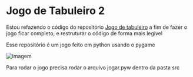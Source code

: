 # Jogo de Tabuleiro 2
Estou refazendo o código do repositório
[Jogo de tabuleiro](https://github.com/Edwolt/Jogo-de-Tabuleiro)
a fim de fazer o jogo ficar completo, e restruturar o código de forma mais legível

Esse repositório é um jogo feito em python usando o pygame

![Imagem](imagens/xadrez.png)

Para rodar o jogo precisa rodar o arquivo jogar.pyw dentro da pasta src

